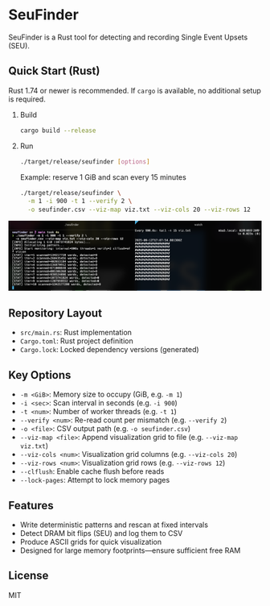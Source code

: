 # SeuFinder

SeuFinder is a Rust tool for detecting and recording Single Event Upsets (SEU).

## Quick Start (Rust)

Rust 1.74 or newer is recommended. If `cargo` is available, no additional setup is required.

1. Build

   ```sh
   cargo build --release
   ```

2. Run

   ```sh
   ./target/release/seufinder [options]
   ```

   Example: reserve 1 GiB and scan every 15 minutes

   ```sh
   ./target/release/seufinder \
     -m 1 -i 900 -t 1 --verify 2 \
     -o seufinder.csv --viz-map viz.txt --viz-cols 20 --viz-rows 12
   ```

![Screenshot](ss.png)

## Repository Layout

- `src/main.rs`: Rust implementation
- `Cargo.toml`: Rust project definition
- `Cargo.lock`: Locked dependency versions (generated)

## Key Options

- `-m <GiB>`: Memory size to occupy (GiB, e.g. `-m 1`)
- `-i <sec>`: Scan interval in seconds (e.g. `-i 900`)
- `-t <num>`: Number of worker threads (e.g. `-t 1`)
- `--verify <num>`: Re-read count per mismatch (e.g. `--verify 2`)
- `-o <file>`: CSV output path (e.g. `-o seufinder.csv`)
- `--viz-map <file>`: Append visualization grid to file (e.g. `--viz-map viz.txt`)
- `--viz-cols <num>`: Visualization grid columns (e.g. `--viz-cols 20`)
- `--viz-rows <num>`: Visualization grid rows (e.g. `--viz-rows 12`)
- `--clflush`: Enable cache flush before reads
- `--lock-pages`: Attempt to lock memory pages

## Features

- Write deterministic patterns and rescan at fixed intervals
- Detect DRAM bit flips (SEU) and log them to CSV
- Produce ASCII grids for quick visualization
- Designed for large memory footprints—ensure sufficient free RAM

## License

MIT
